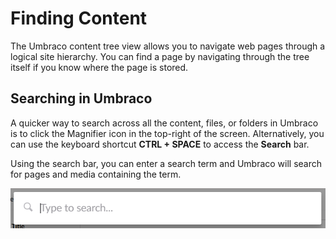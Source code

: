 # Finding Content

The Umbraco content tree view allows you to navigate web pages through a logical site hierarchy. You can find a page by navigating through the tree itself if you know where the page is stored.

## Searching in Umbraco

A quicker way to search across all the content, files, or folders in Umbraco is to click the Magnifier icon in the top-right of the screen. Alternatively, you can use the keyboard shortcut **CTRL + SPACE** to access the **Search** bar.

Using the search bar, you can enter a search term and Umbraco will search for pages and media containing the term.

![search.jpg](../../../../../10/umbraco-cms/tutorials/editors-manual/getting-started-with-umbraco/images/search-bar-v9.png)
